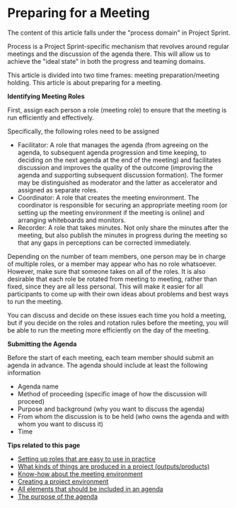 # Preparing for a Meeting



The content of this article falls under the "process domain" in Project Sprint.

Process is a Project Sprint-specific mechanism that revolves around regular meetings and the discussion of the agenda there. This will allow us to achieve the "ideal state" in both the progress and teaming domains.

This article is divided into two time frames: meeting preparation/meeting holding. This article is about preparing for a meeting.

**Identifying Meeting Roles**

First, assign each person a role (meeting role) to ensure that the meeting is run efficiently and effectively.

Specifically, the following roles need to be assigned

* Facilitator: A role that manages the agenda (from agreeing on the agenda, to subsequent agenda progression and time keeping, to deciding on the next agenda at the end of the meeting) and facilitates discussion and improves the quality of the outcome (improving the agenda and supporting subsequent discussion formation). The former may be distinguished as moderator and the latter as accelerator and assigned as separate roles.
* Coordinator: A role that creates the meeting environment. The coordinator is responsible for securing an appropriate meeting room (or setting up the meeting environment if the meeting is online) and arranging whiteboards and monitors.
* Recorder: A role that takes minutes. Not only share the minutes after the meeting, but also publish the minutes in progress during the meeting so that any gaps in perceptions can be corrected immediately.

Depending on the number of team members, one person may be in charge of multiple roles, or a member may appear who has no role whatsoever. However, make sure that someone takes on all of the roles. It is also desirable that each role be rotated from meeting to meeting, rather than fixed, since they are all less personal. This will make it easier for all participants to come up with their own ideas about problems and best ways to run the meeting.

You can discuss and decide on these issues each time you hold a meeting, but if you decide on the roles and rotation rules before the meeting, you will be able to run the meeting more efficiently on the day of the meeting.

**Submitting the Agenda**

Before the start of each meeting, each team member should submit an agenda in advance. The agenda should include at least the following information

* Agenda name
* Method of proceeding (specific image of how the discussion will proceed)
* Purpose and background (why you want to discuss the agenda)
* From whom the discussion is to be held (who owns the agenda and with whom you want to discuss it)
* Time

**Tips related to this page**

* [Setting up roles that are easy to use in practice](../tips/tips5-setting-up-roles-that-are-easy-to-use-in-practice.md)
* [What kinds of things are produced in a project (outputs/products)](../tips/tips3-what-are-some-of-the-things-that-are-produced-in-a-project-outputs-deliverables.md)
* [Know-how about the meeting environment](../tips/tips7-know-how-about-the-meeting-environment.md)
* [Creating a project environment](../tips/tips4-preparing-project-environments.md)
* [All elements that should be included in an agenda](../tips/tips8-all-elements-that-should-be-included-in-the-agenda.md)
* [The purpose of the agenda](../tips/tips14-the-purpose-of-an-agenda.md)
